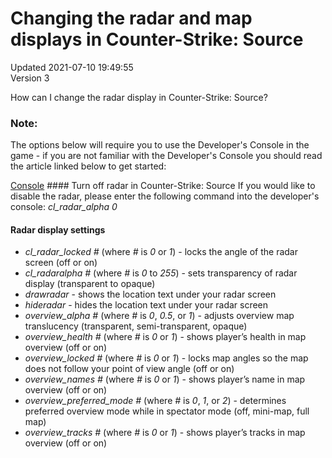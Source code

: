 # Changing the radar and map displays in Counter-Strike: Source
Updated 2021-07-10 19:49:55  
Version 3  

How can I change the radar display in Counter-Strike: Source?  
  
  ### Note:
The options below will require you to use the Developer's Console in the game - if you are not familiar with the Developer's Console you should read the article linked below to get started:  
  
[Console](https://help.steampowered.com/en/faqs/view/4700-D10E-26BE-DDDD)  #### Turn off radar in Counter-Strike: Source
If you would like to disable the radar, please enter the following command into the developer's console: *cl_radar_alpha 0*  
  
#### Radar display settings
* *cl_radar_locked #* (where *#* is *0* or *1*) - locks the angle of the radar screen (off or on)
* *cl_radaralpha #* (where *#* is *0* to *255*) - sets transparency of radar display (transparent to opaque)
* *drawradar* - shows the location text under your radar screen
* *hideradar* - hides the location text under your radar screen
* *overview_alpha #* (where *#* is *0*, *0.5*, or *1*) - adjusts overview map translucency (transparent, semi-transparent, opaque)
* *overview_health #* (where *#* is *0* or *1*) - shows player’s health in map overview (off or on)
* *overview_locked #* (where *#* is *0* or *1*) - locks map angles so the map does not follow your point of view angle (off or on)
* *overview_names #* (where *#* is *0* or *1*) - shows player’s name in map overview (off or on)
* *overview_preferred_mode #* (where *#* is *0*, *1*, or *2*) - determines preferred overview mode while in spectator mode (off, mini-map, full map)
* *overview_tracks #* (where *#* is *0* or *1*) - shows player’s tracks in map overview (off or on)